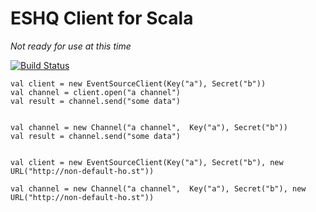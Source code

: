# ESHQ Client for Scala

_Not ready for use at this time_

[![Build Status](https://api.travis-ci.org/Synesso/scala-eshq.png)](https://travis-ci.org/Synesso/scala-eshq)


    val client = new EventSourceClient(Key("a"), Secret("b"))
    val channel = client.open("a channel")
    val result = channel.send("some data")


    val channel = new Channel("a channel",  Key("a"), Secret("b"))
    val result = channel.send("some data")


    val client = new EventSourceClient(Key("a"), Secret("b"), new URL("http://non-default-ho.st"))

    val channel = new Channel("a channel",  Key("a"), Secret("b"), new URL("http://non-default-ho.st"))
